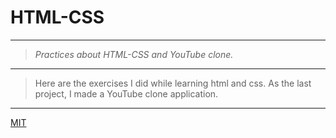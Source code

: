 # **HTML-CSS**

---

> _Practices about HTML-CSS and YouTube clone._

---

> Here are the exercises I did while learning html and css.
> As the last project, I made a YouTube clone application.

---

[MIT](https://choosealicense.com/licenses/mit/)
